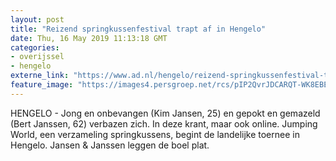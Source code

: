 ```yaml
---
layout: post
title: "Reizend springkussenfestival trapt af in Hengelo"
date: Thu, 16 May 2019 11:13:18 GMT
categories: 
- overijssel 
- hengelo 
externe_link: "https://www.ad.nl/hengelo/reizend-springkussenfestival-trapt-af-in-hengelo~a88e0c2b/"
feature_image: "https://images4.persgroep.net/rcs/pIP2QvrJDCARQT-WK8EBEPWClP0/diocontent/148512340/_fitwidth/400/?appId=21791a8992982cd8da851550a453bd7f&quality=0.7"
---
```


HENGELO - Jong en onbevangen (Kim Jansen, 25) en gepokt en gemazeld (Bert Janssen, 62) verbazen zich. In deze krant, maar ook online. Jumping World, een verzameling springkussens, begint de landelijke toernee in Hengelo. Jansen & Janssen leggen de boel plat.
